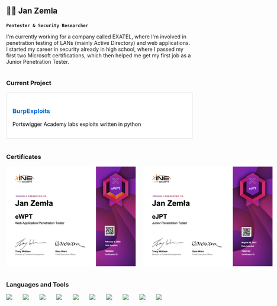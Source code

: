 ## 🕺🏼 Jan Zemla

**`Pentester & Security Researcher`**

I'm currently working for a company called EXATEL, where I'm involved in penetration testing of LANs (mainly Active Directory) and web applications. I started my career in security already in high school, where I passed my first two Microsoft certifications, which then helped me get my first job as a Junior Penetration Tester.

#

### Current Project

<div style="border: 1px solid #e1e4e8; padding: 16px; background-color: #ffffff;">
  <h3><a href="https://github.com/zemler/BurpExploits" style="text-decoration: none; color: #0366d6;">BurpExploits</a></h3>
  <p style="color: black;">Portswigger Academy labs exploits written in python</p>
</div>

#

### Certificates

<div style="display: flex;">
<img src="./ewpt.png" width="350px" style="padding-right:20px;">
<img src="./ejpt.png" width="350px">
</div>

#

### Languages and Tools

<img align="left" width="35px" style="padding-right:10px;" src="https://cdn.jsdelivr.net/gh/devicons/devicon@latest/icons/python/python-original-wordmark.svg" />
<img align="left" width="35px" style="padding-right:10px;" src="https://cdn.jsdelivr.net/gh/devicons/devicon@latest/icons/c/c-original.svg" />
<img align="left" width="35px" style="padding-right:10px;" src="https://cdn.jsdelivr.net/gh/devicons/devicon@latest/icons/linux/linux-original.svg" />
<img align="left" width="35px" style="padding-right:10px;" src="https://cdn.jsdelivr.net/gh/devicons/devicon@latest/icons/windows11/windows11-original-wordmark.svg" />
<img align="left" width="35px" style="padding-right:10px;" src="https://cdn.jsdelivr.net/gh/devicons/devicon@latest/icons/bash/bash-original.svg" />
<img align="left" width="35px" style="padding-right:10px;" src="https://cdn.jsdelivr.net/gh/devicons/devicon@latest/icons/powershell/powershell-original.svg" />
<img align="left" width="35px" style="padding-right:10px;" src="https://cdn.jsdelivr.net/gh/devicons/devicon@latest/icons/php/php-original.svg" />
<img align="left" width="35px" style="padding-right:10px;" src="https://avatars.githubusercontent.com/u/144470396?s=48&v=4" />
<img align="left" width="35px" style="padding-right:10px;" src="https://avatars.githubusercontent.com/u/25502277?s=48&v=4" />
<img align="left" width="35px" style="padding-right:10px;" src="https://avatars.githubusercontent.com/u/63385?s=48&v=4" />
